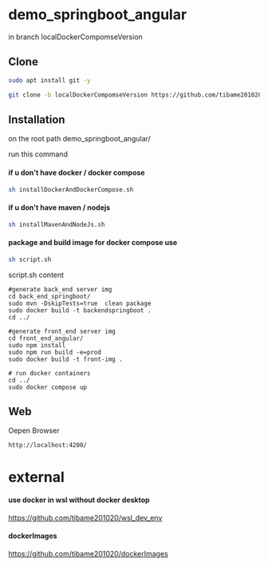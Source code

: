 # demo_springboot_angular

in branch localDockerCompomseVersion

## Clone

```bash
sudo apt install git -y
```
```bash
git clone -b localDockerCompomseVersion https://github.com/tibame201020/demo_springboot_angular.git
```

## Installation

on the root path demo_springboot_angular/

run this command

#### if u don't have docker / docker compose
```bash
sh installDockerAndDockerCompose.sh
```
#### if u don't have maven / nodejs
```bash
sh installMavenAndNodeJs.sh
```

#### package and build image for docker compose use
```bash
sh script.sh
```

script.sh content

```shell
#generate back_end server img
cd back_end_springboot/
sudo mvn -DskipTests=true  clean package
sudo docker build -t backendspringboot .
cd ../

#generate front_end server img
cd front_end_angular/
sudo npm install
sudo npm run build -e=prod
sudo docker build -t front-img .

# run docker containers
cd ../
sudo docker compose up
```

## Web
 Oepen Browser
 ```bash
http://localhost:4200/
```

# external
#### use docker in wsl without docker desktop
https://github.com/tibame201020/wsl_dev_env
#### dockerImages
https://github.com/tibame201020/dockerImages
